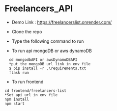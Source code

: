 # Freelancers_API
- Demo Link : https://freelancerslist.onrender.com/
- Clone the repo
- Type the following command to run
  
- To run api mongoDB or aws dynamoDB

```
  cd mongodbAPI or awsDynamoDBAPI
  *put the mongoDB url link in env file
  $ pip install -r .\requirements.txt
  flask run
 ```
- To run frontend

```
cd frontend/freelancers-list
*Set api url in env file 
npm install
npm start
```
